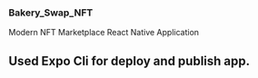 ### Bakery_Swap_NFT

</hr>

Modern NFT Marketplace React Native Application

## Used Expo Cli for deploy and publish app.
